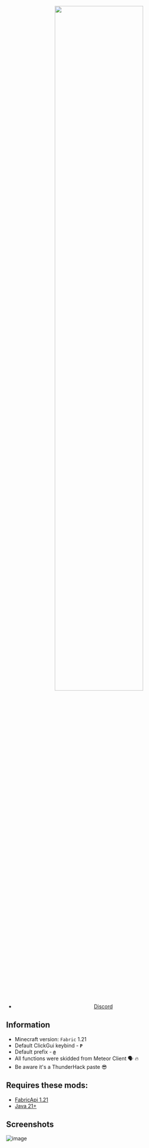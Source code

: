 <p align="center">
    <img src="https://i.imgur.com/ZiJ0r7y.png" style="width: 69%">
</p>
 
<div align="center">

- [Discord](https://discord.gg/ajNJTkapdQ)

</div>


## Information
- Minecraft version: ```Fabric``` 1.21
- Default ClickGui keybind - **```P```**
- Default prefix  - **```@```**
- All functions were skidded from Meteor Client 🗣 🔥
- Be aware it's a ThunderHack paste 😎

## Requires these mods:
- [FabricApi 1.21](https://www.curseforge.com/minecraft/mc-mods/fabric-api/files/5531908)
- [Java 21+](https://www.oracle.com/java/technologies/javase/jdk21-archive-downloads.html)

## Screenshots
![image](https://imgur.com/a/ji7YNDh.jpg)
